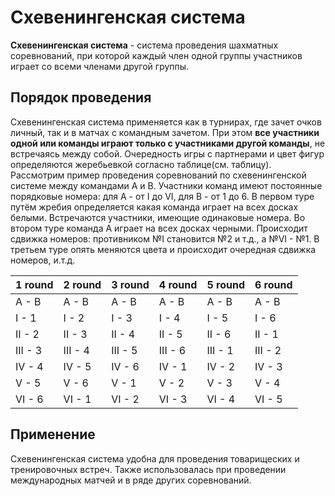 Схевенингенская система
=======================

**Схевенингенская система** - система проведения шахматных соревнований, при которой каждый член одной группы участников играет со всеми членами другой группы.

Порядок проведения
------------------

Схевенингенская система применяется как в турнирах, где зачет очков личный, так и в матчах с командным зачетом. При этом **все участники одной или команды играют только с участниками другой команды**, не встречаясь между собой. Очередность игры с партнерами и цвет фигур определяются жеребьевкой согласно таблице(см. таблицу). Рассмотрим пример проведения соревнований по схевенингенской системе между командами А и В. Участники команд имеют постоянные порядковые номера: для А - от I до VI, для В - от 1 до 6. В первом туре путём жребия определяется какая команда играет на всех досках белыми. Встречаются участники, имеющие одинаковые номера. Во втором туре команда А играет на всех досках черными. Происходит сдвижка номеров: противником №I становится №2 и т.д., а №VI - №1. В третьем туре опять меняются цвета и происходит очередная сдвижка номеров, и.т.д.


| 1 round | 2 round | 3 round | 4 round | 5 round | 6 round |
| ------- | ------- | ------- | ------- | ------- | ------- |
| А - В   | А - В   | А - В   | А - В   | А - В   | А - В   |
| I - 1   | I - 2   | I - 3   | I - 4   | I - 5   | I - 6   |
| II - 2  | II - 3  | II - 4  | II - 5  | II - 6  | II - 1  |
| III - 3 | III - 4 | III - 5 | III - 6 | III - 1 | III - 2 |
| IV - 4  | IV - 5  | IV - 6  | IV - 1  | IV - 2  | IV - 3  |
| V - 5   | V - 6   | V - 1   | V - 2   | V - 3   | V - 4   |
| VI - 6  | VI - 1  | VI - 2  | VI - 3  | VI - 4  | VI - 5  |

Применение
----------

Схевенингенская система удобна для проведения товарищеских и тренировочных встреч. Также использовалась при проведении международных матчей и в ряде других соревнований.